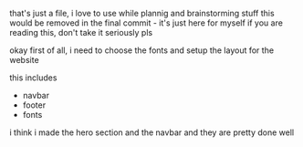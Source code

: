 that's just a file, i love to use while plannig and brainstorming stuff
this would be removed in the final commit - it's just here for myself if you are reading this, don't take it seriously pls

okay first of all, i need to choose the fonts and setup the layout for the website

this includes 
- navbar 
- footer
- fonts

i think i made the hero section and the navbar and they are pretty done well
